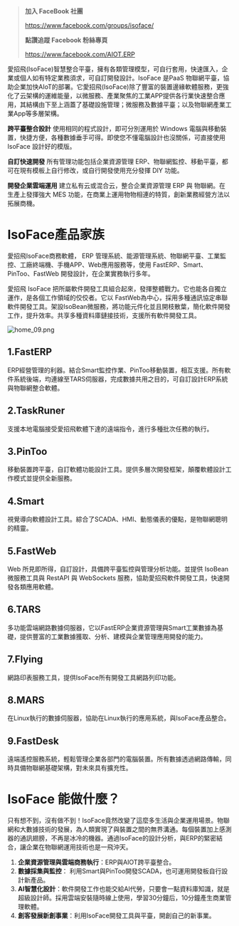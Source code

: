 > **加入 FaceBook 社團**
> 
> <https://www.facebook.com/groups/isoface/>
> 
> **點讚追蹤 Facebook 粉絲專頁**
> 
> <https://www.facebook.com/AIOT.ERP>

愛招飛(IsoFace)智慧整合平臺，擁有各類管理模型，可自行套用，快速匯入，企業或個人如有特定業務須求，可自訂開發設計。IsoFace 是PaaS 物聯網平臺，協助企業加快AIoT的部署。它愛招飛(IsoFace)除了豐富的裝置邊緣軟體服務，更強化了云架構的運維能量，以微服務、產業聚焦的工業APP提供各行業快速整合應用，其結構由下至上涵蓋了基礎設施管理；微服務及數據平臺；以及物聯網產業工業App等多層架構。

**跨平臺整合設計**
使用相同的程式設計，即可分別運用於 Windows 電腦與移動裝置，快捷方便，各種數據垂手可得。即使您不懂電腦設計也沒關係，可直接使用IsoFace 設計好的模版。

**自訂快速開發**
所有管理功能包括企業資源管理 ERP、物聯網監控、移動平臺，都可在現有模板上自行修改，或自行開發使用充分發揮 DIY 功能。

**開發企業雲端運用**
建立私有云或混合云，整合企業資源管理 ERP 與 物聯網。在生產上發揮強大 MES 功能，在商業上運用物物相連的特質，創新業務經營方法以拓展商機。

# IsoFace產品家族

愛招飛IsoFace商務軟體， ERP 管理系統、能源管理系統、物聯網平臺、工業監控、工廠終端機、手機APP、Web應用服務等，使用  FastERP、Smart、PinToo、FastWeb 開發設計，在企業實務執行多年。

愛招飛 IsoFace 把所屬軟件開發工具組合起來，發揮整體戰力。它也能各自獨立運作，是各個工作領域的佼佼者。它以 FastWeb為中心，採用多種通訊協定串聯軟件開發工具。架設IsoBean微服務，將功能元件化並且開枝散葉，簡化軟件開發工作，提升效率。共享多種資料庫鏈接技術，支援所有軟件開發工具。

![home_09.png](https://s2.loli.net/2022/10/08/qVZJkgor29Bn1x6.png)

## 1.FastERP
ERP經營管理的利器。結合Smart監控作業、PinToo移動裝置，相互支援。所有軟件系統後端，均連線至TARS伺服器，完成數據共用之目的，可自訂設計ERP系統與物聯網整合軟體。
 
## 2.TaskRuner
支援本地電腦接受愛招飛軟體下達的遠端指令，進行多種批次任務的執行。
 
## 3.PinToo
移動裝置跨平臺，自訂軟體功能設計工具。提供多層次開發框架，顛覆軟體設計工作模式並提供全新服務。
 
## 4.Smart
視覺導向軟體設計工具。綜合了SCADA、HMI、動態儀表的優點，是物聯網聰明的精靈。
 
## 5.FastWeb
Web 所見即所得，自訂設計，具備跨平臺監控與管理分析功能。並提供 IsoBean 微服務工具與 RestAPI 與 WebSockets 服務，協助愛招飛軟件開發工具，快速開發各類應用軟體。
 
## 6.TARS
多功能雲端網路數據伺服器，它以FastERP企業資源管理與Smart工業數據為基礎，提供豐富的工業數據獲取、分析、建模與企業管理應用開發的能力。
 
## 7.Flying
網路印表服務工具，提供IsoFace所有開發工具網路列印功能。

 
## 8.MARS
在Linux執行的數據伺服器，協助在Linux執行的應用系統，與IsoFace產品整合。

 
## 9.FastDesk
遠端遙控服務系統，輕鬆管理企業各部門的電腦裝置。所有數據透過網路傳輸，同時具備物聯網基礎架構，對未來具有擴充性。

# IsoFace 能做什麼？

只有想不到，沒有做不到！IsoFace竟然改變了這麼多生活與企業運用場景。物聯網和大數據技術的發展，為人類實現了與裝置之間的無界溝通。每個裝置加上感測器的通訊翅膀，不再是冰冷的機器。通過IsoFace的設計分析，與ERP的緊密結合，讓企業在物聯網運用技術也是一飛沖天。

1. **企業資源管理與雲端商務執行**：ERP與AIOT跨平臺整合。
2. **數據採集與監控**： 利用Smart與PinToo開發SCADA，也可運用開發板自行設計新產品。
3. **AI智慧化設計**：軟件開發工作也能交給AI代勞，只要會一點資料庫知識，就是超級設計師。採用雲端安裝隨時線上使用，學習30分鐘后，10分鐘產生商業管理軟體。
4. **創客發展新創事業**：利用IsoFace開發工具與平臺，開創自己的新事業。

